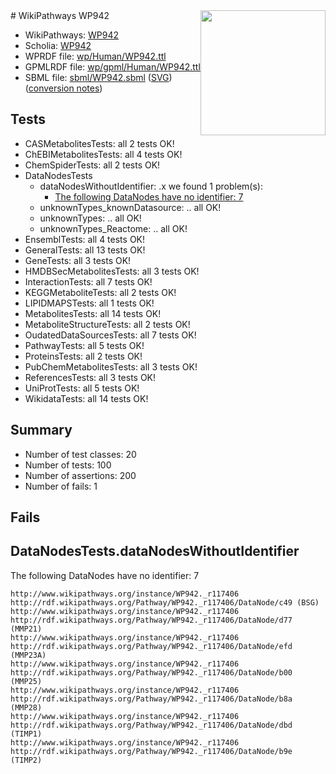<img style="float: right; width: 200px" src="../logo.png" />
# WikiPathways WP942

* WikiPathways: [WP942](https://identifiers.org/wikipathways:WP942)
* Scholia: [WP942](https://scholia.toolforge.org/wikipathways/WP942)
* WPRDF file: [wp/Human/WP942.ttl](../wp/Human/WP942.ttl)
* GPMLRDF file: [wp/gpml/Human/WP942.ttl](../wp/gpml/Human/WP942.ttl)
* SBML file: [sbml/WP942.sbml](../sbml/WP942.sbml) ([SVG](../sbml/WP942.svg)) ([conversion notes](../sbml/WP942.txt))

## Tests
* CASMetabolitesTests: all 2 tests OK!
* ChEBIMetabolitesTests: all 4 tests OK!
* ChemSpiderTests: all 2 tests OK!
* DataNodesTests
    * dataNodesWithoutIdentifier: .x we found 1 problem(s):
        * [The following DataNodes have no identifier: 7](#d2d32fa6)
    * unknownTypes_knownDatasource: .. all OK!
    * unknownTypes: .. all OK!
    * unknownTypes_Reactome: .. all OK!
* EnsemblTests: all 4 tests OK!
* GeneralTests: all 13 tests OK!
* GeneTests: all 3 tests OK!
* HMDBSecMetabolitesTests: all 3 tests OK!
* InteractionTests: all 7 tests OK!
* KEGGMetaboliteTests: all 2 tests OK!
* LIPIDMAPSTests: all 1 tests OK!
* MetabolitesTests: all 14 tests OK!
* MetaboliteStructureTests: all 2 tests OK!
* OudatedDataSourcesTests: all 7 tests OK!
* PathwayTests: all 5 tests OK!
* ProteinsTests: all 2 tests OK!
* PubChemMetabolitesTests: all 3 tests OK!
* ReferencesTests: all 3 tests OK!
* UniProtTests: all 5 tests OK!
* WikidataTests: all 14 tests OK!


## Summary

* Number of test classes: 20
* Number of tests: 100
* Number of assertions: 200
* Number of fails: 1

## Fails

<a name="d2d32fa6" />

## DataNodesTests.dataNodesWithoutIdentifier

The following DataNodes have no identifier: 7
```
http://www.wikipathways.org/instance/WP942._r117406 http://rdf.wikipathways.org/Pathway/WP942._r117406/DataNode/c49 (BSG)
http://www.wikipathways.org/instance/WP942._r117406 http://rdf.wikipathways.org/Pathway/WP942._r117406/DataNode/d77 (MMP21)
http://www.wikipathways.org/instance/WP942._r117406 http://rdf.wikipathways.org/Pathway/WP942._r117406/DataNode/efd (MMP23A)
http://www.wikipathways.org/instance/WP942._r117406 http://rdf.wikipathways.org/Pathway/WP942._r117406/DataNode/b00 (MMP25)
http://www.wikipathways.org/instance/WP942._r117406 http://rdf.wikipathways.org/Pathway/WP942._r117406/DataNode/b8a (MMP28)
http://www.wikipathways.org/instance/WP942._r117406 http://rdf.wikipathways.org/Pathway/WP942._r117406/DataNode/dbd (TIMP1)
http://www.wikipathways.org/instance/WP942._r117406 http://rdf.wikipathways.org/Pathway/WP942._r117406/DataNode/b9e (TIMP2)
```

